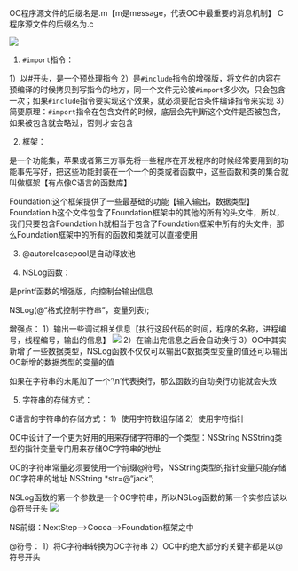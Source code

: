 OC程序源文件的后缀名是.m【m是message，代表OC中最重要的消息机制】
C程序源文件的后缀名为.c

![](https://tva1.sinaimg.cn/large/0081Kckwly1gly3afh9okj30ae04eq3e.jpg)

1. `#import`指令：

1）以#开头，是一个预处理指令
2）是`#include`指令的增强版，将文件的内容在预编译的时候拷贝到写指令的地方，同一个文件无论被`#import`多少次，只会包含一次；如果`#include`指令要实现这个效果，就必须要配合条件编译指令来实现
3）简要原理：`#import`指令在包含文件的时候，底层会先判断这个文件是否被包含，如果被包含就会略过，否则才会包含

2. 框架：

是一个功能集，苹果或者第三方事先将一些程序在开发程序的时候经常要用到的功能事先写好，把这些功能封装在一个一个的类或者函数中，这些函数和类的集合就叫做框架【有点像C语言的函数库】

Foundation:这个框架提供了一些最基础的功能【输入输出，数据类型】
Foundation.h这个文件包含了Foundation框架中的其他的所有的头文件，所以，我们只要包含Foundation.h就相当于包含了Foundation框架中所有的头文件，那么Foundation框架中的所有的函数和类就可以直接使用

3. @autoreleasepool是自动释放池

4. NSLog函数：

是printf函数的增强版，向控制台输出信息

NSLog(@“格式控制字符串”，变量列表);

增强点：
1）输出一些调试相关信息【执行这段代码的时间，程序的名称，进程编号，线程编号，输出的信息】
![](https://tva1.sinaimg.cn/large/0081Kckwly1gly3ap8ay0j30dq022mxd.jpg)
2）在输出完信息之后会自动换行
3）OC中其实新增了一些数据类型，NSLog函数不仅仅可以输出C数据类型变量的值还可以输出OC新增的数据类型的变量的值

如果在字符串的末尾加了一个‘\n’代表换行，那么函数的自动换行功能就会失效

5. 字符串的存储方式：

C语言的字符串的存储方式：
1）使用字符数组存储
2）使用字符指针

OC中设计了一个更为好用的用来存储字符串的一个类型：NSString
NSString类型的指针变量专门用来存储OC字符串的地址

OC的字符串常量必须要使用一个前缀@符号，NSString类型的指针变量只能存储OC字符串的地址
NSString *str=@“jack”;

NSLog函数的第一个参数是一个OC字符串，所以NSLog函数的第一个实参应该以@符号开头
![](https://tva1.sinaimg.cn/large/0081Kckwly1gly3b111ivj30in07c0ty.jpg)

NS前缀：NextStep—>Cocoa—>Foundation框架之中

@符号：
1）将C字符串转换为OC字符串
2）OC中的绝大部分的关键字都是以@符号开头